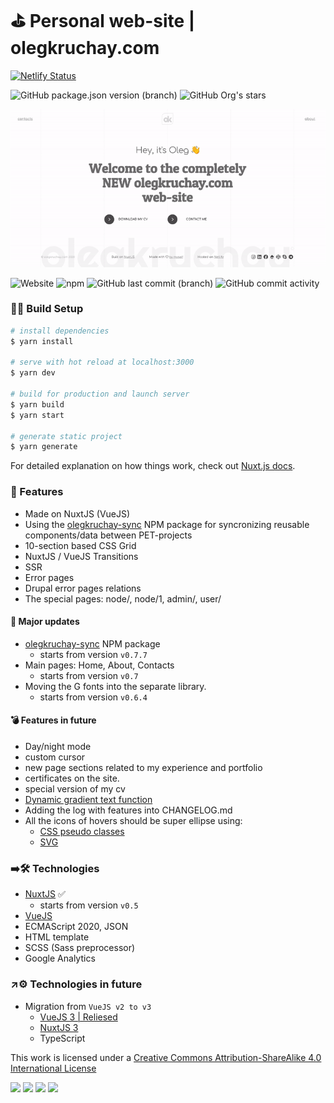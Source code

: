 # ⛳️ Personal web-site | olegkruchay.com

[![Netlify Status](https://api.netlify.com/api/v1/badges/37a8b031-d4f6-4738-b34e-afdf03257964/deploy-status)](https://app.netlify.com/sites/olegkruchay/deploys)

<img alt="GitHub package.json version (branch)" src="https://img.shields.io/github/package-json/v/olegscout/olegkruchay-vue/dev?label=Beta&style=flat-square"> 
<img alt="GitHub Org's stars" src="https://img.shields.io/github/stars/olegscout/olegkruchay-vue?style=social">

[![The NEW olegkruchay.com web-site](./static/public/promo-olegkruchay-com.gif "The NEW olegkruchay.com web-site")](https://olegkruchay.com)

<img alt="Website" src="https://img.shields.io/website?down_color=red&down_message=offline&label=olegkruchay.com&up_color=green&up_message=online&url=https%3A%2F%2Folegkruchay.com"> 
<img alt="npm" src="https://img.shields.io/npm/v/olegkruchay-sync?color=yellow&label=olegkruchay-sync">
<img alt="GitHub last commit (branch)" src="https://img.shields.io/github/last-commit/olegscout/olegkruchay-vue/dev"> <img alt="GitHub commit activity" src="https://img.shields.io/github/commit-activity/m/olegscout/olegkruchay-vue">

### 🔩🔧 Build Setup 

```bash
# install dependencies
$ yarn install

# serve with hot reload at localhost:3000
$ yarn dev

# build for production and launch server
$ yarn build
$ yarn start

# generate static project
$ yarn generate
```

For detailed explanation on how things work, check out [Nuxt.js docs](https://nuxtjs.org).

### 💎 Features 

- Made on NuxtJS (VueJS)
- Using the [olegkruchay-sync](https://classic.yarnpkg.com/en/package/olegkruchay-sync) NPM package for syncronizing reusable components/data between PET-projects
- 10-section based CSS Grid
- NuxtJS / VueJS Transitions
- SSR
- Error pages
- Drupal error pages relations
- The special pages: node/, node/1, admin/, user/

    
#### 🧨 Major updates 
- [olegkruchay-sync](https://classic.yarnpkg.com/en/package/olegkruchay-sync) NPM package
    - starts from version ```v0.7.7```
- Main pages: Home, About, Contacts
    - starts from version ```v0.7```
- Moving the G fonts into the separate library.
    - starts from version ```v0.6.4```

#### 💣 Features in future 

- Day/night mode
- custom cursor
- new page sections related to my experience and portfolio
- certificates on the site.
- special version of my cv
- [Dynamic gradient text function](https://www.sitepoint.com/dynamic-gradient-text-function-sass/)
- Adding the log with features into CHANGELOG.md
- All the icons of hovers should be super ellipse using: 
  - [CSS pseudo classes](http://jsfiddle.net/Lor0znhc/2/)
  - [SVG](https://medium.com/@nikolskayaolia/an-easy-way-to-implement-smooth-shapes-such-as-superellipse-and-squircle-into-a-user-interface-a5ba4e1139ed)
### ➡️🛠 Technologies 

- [NuxtJS](https://nuxtjs.org) ✅
  - starts from version ```v0.5```
- [VueJS](https://vuejs.org)
- ECMAScript 2020, JSON
- HTML template
- SCSS (Sass preprocessor)
- Google Analytics

### ↗️⚙️ Technologies in future 

- Migration from ```VueJS v2 to v3```
  - [VueJS 3 | Reliesed ](http://v3.vuejs.org/)
  - [NuxtJS 3](https://nuxtjs.org) 
  - TypeScript

This work is licensed under a [Creative Commons Attribution-ShareAlike 4.0 International License](https://creativecommons.org/licenses/by-sa/4.0/)

<a href="https://nuxtjs.org"><img src="https://img.shields.io/badge/Nuxt.js-527392?style=for-the-badge&logo=nuxt.js&logoColor=4FC08D"></a> 
<a href="https://vuejs.org"><img src="https://img.shields.io/badge/Vue.js-35495E?style=for-the-badge&logo=vue.js&logoColor=4FC08D"></a>
<a href="https://netlify.com"><img src="https://img.shields.io/badge/Netlify-00C7B7?style=for-the-badge&logo=netlify&logoColor=white"></a>
<a href="https://olegkruchay.com/about"><img src="https://img.shields.io/badge/By-OlegKruchay-5d9741?style=for-the-badge&logoColor=c1d72f"></a>

